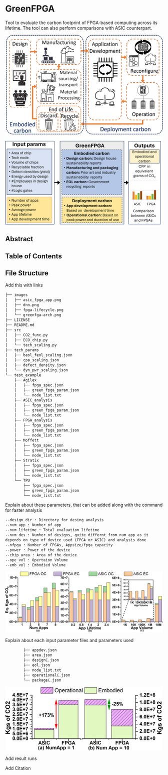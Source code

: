 # GreenFPGA

Tool to evaluate the carbon footprint of FPGA-based computing across its lifetime. The tool can also perform comparisons with ASIC counterpart. 

 <img src="images/fpga-lifecycle.png" alt="drawing" width="600"/> 

 <img src="images/greenfga-arch.png" alt="drawing" width="600"/> 


## Abstract

## Table of Contents

## File Structure 
Add this with links 
```
├── images
│   ├── asic_fpga_app.png
│   ├── dnn.png
│   ├── fpga-lifecycle.png
│   └── greenfga-arch.png
├── LICENSE
├── README.md
├── src
│   ├── CO2_func.py
│   ├── ECO_chip.py
│   └── tech_scaling.py
├── tech_params
│   ├── beol_feol_scaling.json
│   ├── cpa_scaling.json
│   ├── defect_density.json
│   └── dyn_pwr_scaling.json
└── test_example
    ├── Agilex
    │   ├── fpga_spec.json
    │   ├── green_fpga_param.json
    │   └── node_list.txt
    ├── ASIC_analysis
    │   ├── fpga_spec.json
    │   ├── green_fpga_param.json
    │   └── node_list.txt
    ├── FPGA_analysis
    │   ├── fpga_spec.json
    │   ├── green_fpga_param.json
    │   └── node_list.txt
    ├── Moffett
    │   ├── fpga_spec.json
    │   ├── green_fpga_param.json
    │   └── node_list.txt
    ├── Stratix
    │   ├── fpga_spec.json
    │   ├── green_fpga_param.json
    │   └── node_list.txt
    └── TPU
        ├── fpga_spec.json
        ├── green_fpga_param.json
        └── node_list.txt
```

Explain about these parameters, that can be added along with the command for faster analysis 
```
--design_dir : Directory for desing analysis 
--num_app : Number of app 
--num_lifetime : Total evaluation lifetime 
--num_des : Number of designs, quite differnt from num_app as it depends on type of device used (FPGA or ASIC) and analysis done
--nfpga : Number of FPGAs, Appsize/fpga_capacity 
--power : Power of the device 
--chip_area : Area of the device 
--ope_vol : Opertaion Volume 
--emb_vol : Embodied Volume
```
 <img src="images/dnn.png" alt="drawing" width="600"/> 

Explain about each input parameter files and parameters used 
```
        ├── appdev.json
        ├── area.json
        ├── designC.json
        ├── eol.json
        ├── node_list.txt
        ├── operationalC.json
        └── packageC.json
```
 <img src="images/asic_fpga_app.png" alt="drawing" width="600"/> 

Add result runs 

Add Citation 

